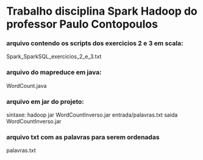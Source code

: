 # Trabalho disciplina Spark Hadoop do professor Paulo Contopoulos

### arquivo contendo os scripts dos exercicios 2 e 3 em scala:
Spark_SparkSQL_exercicios_2_e_3.txt

### arquivo do mapreduce em java:
WordCount.java

### arquivo em jar do projeto: 
sintaxe: hadoop jar WordCountInverso.jar entrada/palavras.txt saida<br>
WordCountInverso.jar

### arquivo txt com as palavras para serem ordenadas
palavras.txt


